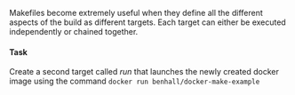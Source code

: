 Makefiles become extremely useful when they define all the different aspects of the build as different targets. Each target can either be executed independently or chained together.

#### Task
Create a second target called _run_ that launches the newly created docker image using the command `docker run benhall/docker-make-example`

